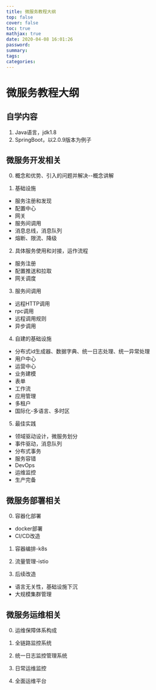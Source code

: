 ```yaml
---
title: 微服务教程大纲
top: false
cover: false
toc: true
mathjax: true
date: 2020-04-08 16:01:26
password:
summary:
tags:
categories:
---
```


# 微服务教程大纲

## 自学内容

1. Java语言，jdk1.8
2. SpringBoot，以2.0.9版本为例子

## 微服务开发相关

0. 概念和优势、引入的问题并解决--概念讲解

1. 基础设施

- 服务注册和发现
- 配置中心
- 网关
- 服务间调用
- 消息总线，消息队列
- 熔断、限流、降级

2. 具体服务使用和对接，运作流程

- 服务注册
- 配置推送和拉取
- 网关调度

3. 服务间调用

- 远程HTTP调用
- rpc调用
- 远程调用规则
- 异步调用

4. 自建的基础设施

- 分布式id生成器、数据字典、统一日志处理、统一异常处理
- 用户中心
- 运营中心
- 业务建模
- 表单
- 工作流
- 应用管理
- 多租户
- 国际化-多语言、多时区

5. 最佳实践

- 领域驱动设计，微服务划分
- 事件驱动，消息队列
- 分布式事务
- 服务容错
- DevOps
- 运维监控
- 生产完备

## 微服务部署相关

0. 容器化部署

- docker部署
- CI/CD改造

1. 容器编排-k8s

2. 流量管理-istio

3. 后续改造

- 语言无关性，基础设施下沉
- 大规模集群管理

## 微服务运维相关

0. 运维保障体系构成

1. 全链路监控系统

2. 统一日志监控管理系统

3. 日常运维监控

4. 全面运维平台